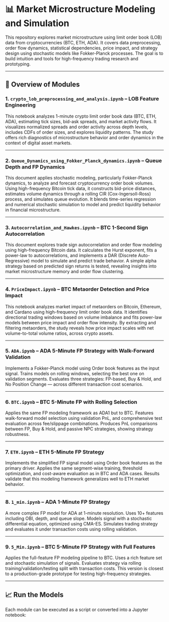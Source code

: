 # 📊 Market Microstructure Modeling and Simulation

This repository explores market microstructure using limit order book (LOB) data from cryptocurrencies (BTC, ETH, ADA). It covers data preprocessing, order flow dynamics, statistical dependencies, price impact, and strategy design using stochastic models like Fokker-Planck processes. The goal is to build intuition and tools for high-frequency trading research and prototyping.

---

## 📁 Overview of Modules

### 1. `crypto_lob_preprocessing_and_analysis.ipynb` – **LOB Feature Engineering**
This notebook analyzes 1-minute crypto limit order book data (BTC, ETH, ADA), estimating tick sizes, bid-ask spreads, and market activity flows. It visualizes normalized spreads and order activity across depth levels, includes CDFs of order sizes, and explores liquidity patterns. The study offers rich diagnostics of microstructure behavior and order dynamics in the context of digital asset markets. 

---

### 2. `Queue_Dynamics_using_Fokker_Planck_dynamics.ipynb` – **Queue Depth and FP Dynamics**
This document applies stochastic modeling, particularly Fokker-Planck dynamics, to analyze and forecast cryptocurrency order book volumes. Using high-frequency Bitcoin tick data, it constructs bid-price distances, estimates volume dynamics through a rolling CIR (Cox-Ingersoll-Ross) process, and simulates queue evolution. It blends time-series regression and numerical stochastic simulation to model and predict liquidity behavior in financial microstructure.

---

### 3. `Autocorrelation_and_Hawkes.ipynb` – **BTC 1-Second Sign Autocorrelation**
This document explores trade sign autocorrelation and order flow modeling using high-frequency Bitcoin data. It calculates the Hurst exponent, fits a power-law to autocorrelations, and implements a DAR (Discrete Auto-Regressive) model to simulate and predict trade behavior. A simple alpha strategy based on predicted sign returns is tested, revealing insights into market microstructure memory and order flow clustering.

---

### 4. `PriceImpact.ipynb` – **BTC Metaorder Detection and Price Impact**
This notebook analyzes market impact of metaorders on Bitcoin, Ethereum, and Cardano using high-frequency limit order book data. It identifies directional trading windows based on volume imbalance and fits power-law models between price impact and order flow intensity. By extracting and filtering metaorders, the study reveals how price impact scales with net volume-to-total volume ratios, across crypto assets. 

---

### 5. `ADA.ipynb` – **ADA 5-Minute FP Strategy with Walk-Forward Validation**
Implements a Fokker-Planck model using Order book features as the input signal. Trains models on rolling windows, selecting the best one on validation segments. Evaluates three strategies: FP-based, Buy & Hold, and No Position Change — across different transaction cost scenarios.

---

### 6. `BTC.ipynb` – **BTC 5-Minute FP with Rolling Selection**
Applies the same FP modeling framework as ADA1 but to BTC. Features walk-forward model selection using validation PnL, and comprehensive test evaluation across fee/slippage combinations. Produces PnL comparisons between FP, Buy & Hold, and passive NPC strategies, showing strategy robustness.

---

### 7. `ETH.ipynb` – **ETH 5-Minute FP Strategy**
Implements the simplified FP signal model using Order book features as the primary driver. Applies the same segment-wise training, threshold optimization, and cost-aware evaluation as in BTC and ADA cases. Results validate that this modeling framework generalizes well to ETH market behavior.

---

### 8. `1_min.ipynb` – **ADA 1-Minute FP Strategy**
A more complex FP model for ADA at 1-minute resolution. Uses 10+ features including OBI, depth, and queue slope. Models signal with a stochastic differential equation, optimized using CMA-ES. Simulates trading strategy and evaluates it under transaction costs using rolling validation.

---

### 9. `5_Min.ipynb` – **BTC 5-Minute FP Strategy with Full Features**
Applies the full-feature FP modeling pipeline to BTC. Uses a rich feature set and stochastic simulation of signals. Evaluates strategy via rolling training/validation/testing split with transaction costs. This version is closest to a production-grade prototype for testing high-frequency strategies.

---

## 📈 Run the Models

Each module can be executed as a script or converted into a Jupyter notebook:

```python
